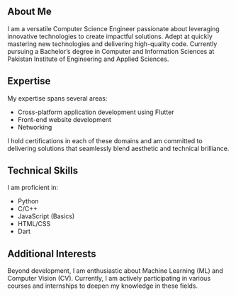 ## About Me

I am a versatile Computer Science Engineer passionate about leveraging innovative technologies to create impactful solutions. Adept at quickly mastering new technologies and delivering high-quality code. Currently pursuing a Bachelor’s degree in Computer and Information Sciences at Pakistan Institute of Engineering and Applied Sciences.

## Expertise

My expertise spans several areas:
- Cross-platform application development using Flutter
- Front-end website development
- Networking

I hold certifications in each of these domains and am committed to delivering solutions that seamlessly blend aesthetic and technical brilliance.

## Technical Skills

I am proficient in:
- Python
- C/C++
- JavaScript (Basics)
- HTML/CSS
- Dart

## Additional Interests

Beyond development, I am enthusiastic about Machine Learning (ML) and Computer Vision (CV). Currently, I am actively participating in various courses and internships to deepen my knowledge in these fields.
